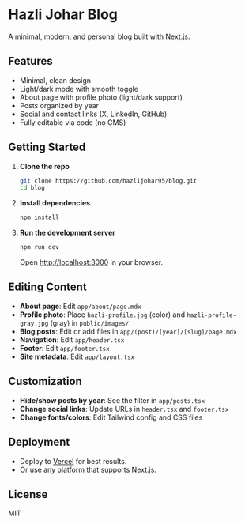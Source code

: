 # Hazli Johar Blog

A minimal, modern, and personal blog built with Next.js.

## Features

- Minimal, clean design
- Light/dark mode with smooth toggle
- About page with profile photo (light/dark support)
- Posts organized by year
- Social and contact links (X, LinkedIn, GitHub)
- Fully editable via code (no CMS)

## Getting Started

1. **Clone the repo**
   ```bash
   git clone https://github.com/hazlijohar95/blog.git
   cd blog
   ```

2. **Install dependencies**
   ```bash
   npm install
   ```

3. **Run the development server**
   ```bash
   npm run dev
   ```
   Open [http://localhost:3000](http://localhost:3000) in your browser.

## Editing Content

- **About page**: Edit `app/about/page.mdx`
- **Profile photo**: Place `hazli-profile.jpg` (color) and `hazli-profile-gray.jpg` (gray) in `public/images/`
- **Blog posts**: Edit or add files in `app/(post)/[year]/[slug]/page.mdx`
- **Navigation**: Edit `app/header.tsx`
- **Footer**: Edit `app/footer.tsx`
- **Site metadata**: Edit `app/layout.tsx`

## Customization

- **Hide/show posts by year**: See the filter in `app/posts.tsx`
- **Change social links**: Update URLs in `header.tsx` and `footer.tsx`
- **Change fonts/colors**: Edit Tailwind config and CSS files

## Deployment

- Deploy to [Vercel](https://vercel.com/) for best results.
- Or use any platform that supports Next.js.

## License

MIT
